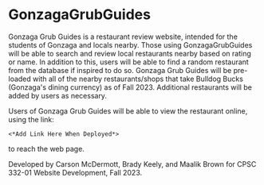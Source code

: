 # GonzagaGrubGuides

Gonzaga Grub Guides is a restaurant review website, intended for the students of Gonzaga and locals nearby. Those using GonzagaGrubGuides will be able to search and review local restaurants nearby based on rating or name. In addition to this, users will be able to find a 
random restaurant from the database if inspired to do so. Gonzaga Grub Guides will be pre-loaded with all of the nearby restaurants/shops that take Bulldog Bucks (Gonzaga's dining currency) as of Fall 2023. Additional restaurants will be added by users as necessary.

Users of Gonzaga Grub Guides will be able to view the restaurant online, using the link:

    <*Add Link Here When Deployed*>
    
to reach the web page.

Developed by Carson McDermott, Brady Keely, and Maalik Brown for CPSC 332-01 Website Development, Fall 2023.
